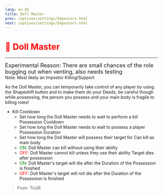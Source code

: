 ```yaml
---
lang: en-US
title: Doll Master
prev: /options/settings/Impostors.html
next: /options/settings/Impostors.html
---
```


# <font color=red>🎎 <b>Doll Master</b></font> <Badge text="Experimental" type="tip" vertical="middle"/>
---
<font size=4em>Experimental Reason: There are small chances of the role bugging out when venting, also needs testing</font><br>
Note: Most likely an Impostor Killing/Support

As the Doll Master, you can temporarily take control of any player by using the Shapeshift button and to make them do your Deeds, be careful though while possessing, the person you possess and your main body is fragile to killing roles!

* Kill Cooldown
  * Set how long the Doll Master needs to wait to perform a kill
Possession Cooldown
  * Set how long the Doll Master needs to wait to possess a player
Possession Duration
  * Set how long the Doll Master will possess their target for
Can kill as main body
  * <font color=green>ON</font>: Doll Master can kill without using their ability
  * <font color=red>OFF</font>: Doll Master cannot kill unless they use their ability
Target dies after possession
  * <font color=green>ON</font>: Doll Master's target will die after the Duration of the Possession is finished
  * <font color=red>OFF</font>: Doll Master's target will not die after the Duration of the Possession is finished


> From: ToUR